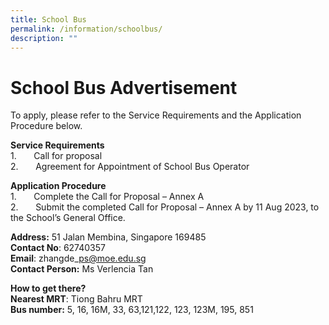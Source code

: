 ```yaml
---
title: School Bus
permalink: /information/schoolbus/
description: ""
---
```

# **School Bus Advertisement**

To apply, please refer to the Service Requirements and the Application Procedure below.

**Service Requirements**
<br>
1.&nbsp;&nbsp;&nbsp;&nbsp;&nbsp;&nbsp; Call for proposal [](/files/call%20for%20proposal.pdf)
<br>
2.&nbsp;&nbsp;&nbsp;&nbsp;&nbsp;&nbsp; Agreement for Appointment of School Bus Operator [](/files/agreement%20for%20appointment%20of%20school%20bus%20operator.pdf)

**Application Procedure**
<br>
1.&nbsp;&nbsp;&nbsp;&nbsp;&nbsp;&nbsp; Complete the Call for Proposal – Annex A [](/files/call%20for%20proposal%20-%20annex%20a.pdf)
<br>
2.&nbsp;&nbsp;&nbsp;&nbsp;&nbsp;&nbsp; Submit the completed Call for Proposal – Annex A by 11 Aug 2023, to the School’s General Office.

**Address:** 51 Jalan Membina, Singapore 169485<br>
**Contact No**: 62740357<br>
**Email**: zhangde\_ps@moe.edu.sg<br>
**Contact Person:** Ms Verlencia Tan

**How to get there?**
<br>
**Nearest MRT**: Tiong Bahru MRT<br>
**Bus number:** 5, 16, 16M, 33, 63,121,122, 123, 123M, 195, 851